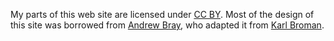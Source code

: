 My parts of this web site are licensed under
[CC BY](http://creativecommons.org/licenses/by/3.0/).
Most of the design of this site was borrowed from [Andrew Bray](https://github.com/andrewpbray), who adapted it from [Karl Broman](https://github.com/kbroman).
